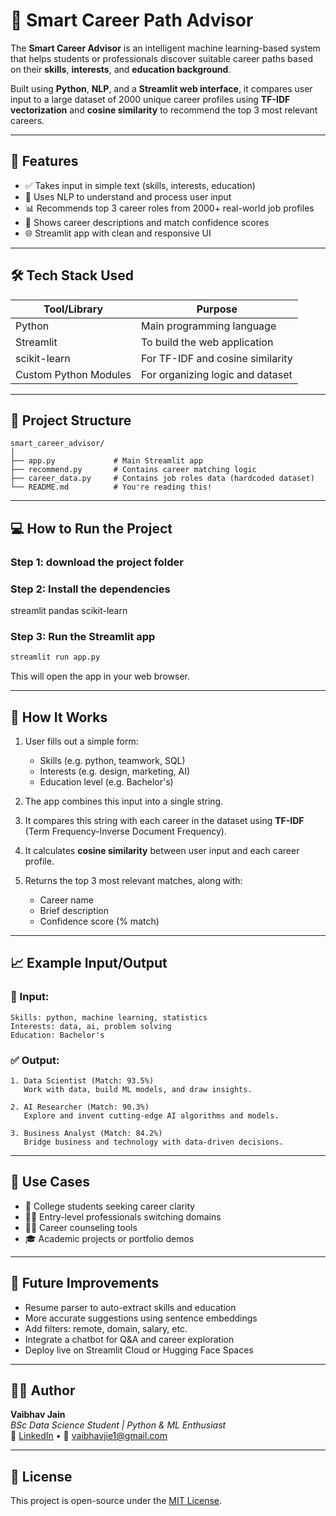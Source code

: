# 🎯 Smart Career Path Advisor

The **Smart Career Advisor** is an intelligent machine learning-based system that helps students or professionals discover suitable career paths based on their **skills**, **interests**, and **education background**.

Built using **Python**, **NLP**, and a **Streamlit web interface**, it compares user input to a large dataset of 2000 unique career profiles using **TF-IDF vectorization** and **cosine similarity** to recommend the top 3 most relevant careers.

---

## 🌟 Features

- ✅ Takes input in simple text (skills, interests, education)
- 🧠 Uses NLP to understand and process user input
- 📊 Recommends top 3 career roles from 2000+ real-world job profiles
- 🧾 Shows career descriptions and match confidence scores
- 🌐 Streamlit app with clean and responsive UI

---

## 🛠️ Tech Stack Used

| Tool/Library      | Purpose                             |
|-------------------|-------------------------------------|
| Python            | Main programming language           |
| Streamlit         | To build the web application        |
| scikit-learn      | For TF-IDF and cosine similarity    |
| Custom Python Modules | For organizing logic and dataset |

---

## 📂 Project Structure

```
smart_career_advisor/
│
├── app.py             # Main Streamlit app
├── recommend.py       # Contains career matching logic
├── career_data.py     # Contains job roles data (hardcoded dataset)
└── README.md          # You're reading this!
```

---

## 💻 How to Run the Project

### Step 1: download the project folder

### Step 2: Install the dependencies

streamlit
pandas
scikit-learn

### Step 3: Run the Streamlit app
```bash
streamlit run app.py
```

This will open the app in your web browser.

---

## 🧠 How It Works

1. User fills out a simple form:
   - Skills (e.g. python, teamwork, SQL)
   - Interests (e.g. design, marketing, AI)
   - Education level (e.g. Bachelor's)

2. The app combines this input into a single string.

3. It compares this string with each career in the dataset using **TF-IDF** (Term Frequency-Inverse Document Frequency).

4. It calculates **cosine similarity** between user input and each career profile.

5. Returns the top 3 most relevant matches, along with:
   - Career name
   - Brief description
   - Confidence score (% match)

---

## 📈 Example Input/Output

### 🧾 Input:
```
Skills: python, machine learning, statistics
Interests: data, ai, problem solving
Education: Bachelor's
```

### ✅ Output:
```
1. Data Scientist (Match: 93.5%)
   Work with data, build ML models, and draw insights.

2. AI Researcher (Match: 90.3%)
   Explore and invent cutting-edge AI algorithms and models.

3. Business Analyst (Match: 84.2%)
   Bridge business and technology with data-driven decisions.
```

---

## 🎯 Use Cases

- 💼 College students seeking career clarity
- 👨‍💻 Entry-level professionals switching domains
- 🧑‍🏫 Career counseling tools
- 🎓 Academic projects or portfolio demos

---

## 🔮 Future Improvements

- Resume parser to auto-extract skills and education
- More accurate suggestions using sentence embeddings
- Add filters: remote, domain, salary, etc.
- Integrate a chatbot for Q&A and career exploration
- Deploy live on Streamlit Cloud or Hugging Face Spaces

---

## 👨‍💻 Author

**Vaibhav Jain**  
_BSc Data Science Student | Python & ML Enthusiast_  
🔗 [LinkedIn]([https://www.linkedin.com/in/vaibhav-jain-84274826b) • 📧 vaibhavjie1@gmail.com

---

## 📄 License

This project is open-source under the [MIT License](LICENSE).
